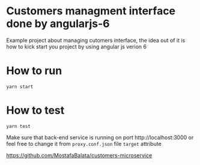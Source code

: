 # Customers managment interface done by angularjs-6

Example project about managing cutomers interface, the idea out of it is how to kick start you project by using angular js verion 6

# How to run
`yarn start`

# How to test
`yarn test`

Make sure that back-end service is running on port http://localhost:3000 or feel free to change it from `proxy.conf.json` file `target` attribute

https://github.com/MostafaBalata/customers-microservice

